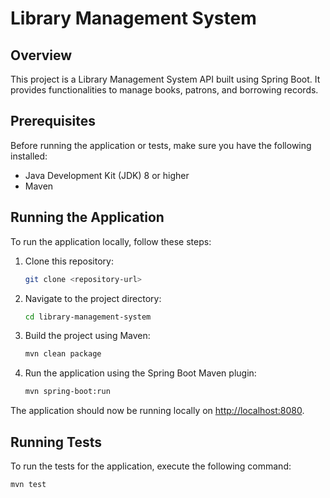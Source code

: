 # Library Management System

## Overview

This project is a Library Management System API built using Spring Boot. It provides functionalities to manage books, patrons, and borrowing records.

## Prerequisites

Before running the application or tests, make sure you have the following installed:

- Java Development Kit (JDK) 8 or higher
- Maven

## Running the Application

To run the application locally, follow these steps:

1. Clone this repository:

    ```bash
    git clone <repository-url>
    ```

2. Navigate to the project directory:

    ```bash
    cd library-management-system
    ```

3. Build the project using Maven:

    ```bash
    mvn clean package
    ```

4. Run the application using the Spring Boot Maven plugin:

    ```bash
    mvn spring-boot:run
    ```

The application should now be running locally on [http://localhost:8080](http://localhost:8080).

## Running Tests

To run the tests for the application, execute the following command:

```bash
mvn test
